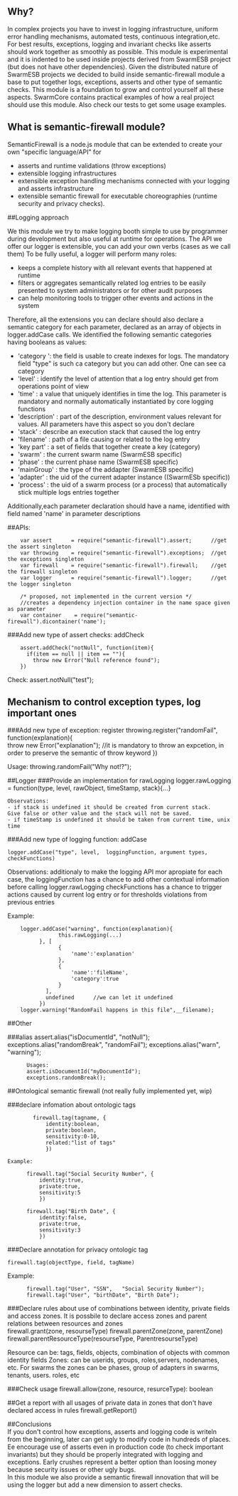 ## Why?         
     
In complex projects you have to invest in logging infrastructure, uniform error handling mechanisms, automated tests, continuous integration,etc.  
For best results, exceptions, logging and invariant checks like  asserts should work together as smoothly as possible. 
This module is experimental and it is indented to be used inside projects derived from SwarmESB project (but does not have other dependencies). 
Given the distributed nature of SwarmESB projects we decided to build inside semantic-firewall module a base to put together logs, exceptions, asserts and other type of semantic checks.
This module is a foundation to grow and control yourself all these aspects. SwarmCore contains practical examples of how a real project should use this module.
Also check our tests to get some usage examples. 
 

## What is semantic-firewall module?
SemanticFirewall is a node.js module that can be extended to create your own "specific language/API" for  
* asserts and runtime validations (throw exceptions)     
* extensible logging infrastructures
* extensible exception handling mechanisms connected with your logging and asserts infrastructure
* extensible semantic firewall for executable choreographies (runtime security and privacy checks). 
        
        
##Logging approach

We this module we try to make logging booth simple to use by programmer during development but also useful at runtime for operations.
The API we offer our logger is extensible, you can add your own verbs (cases as we call them) 
To be fully useful, a logger will perform many roles:
 - keeps a complete history with all relevant events that happened at runtime
 - filters or aggregates semantically related log entries to be easily presented to system administrators or for other audit purposes
 - can help monitoring tools to trigger other events and actions in the system 
    
Therefore, all the extensions you can declare should also declare a semantic category for each parameter, declared as an array of objects in logger.addCase calls.
   We identified the following semantic categories having booleans as values:
   - 'category    ': the field is usable to create indexes for logs. The mandatory field "type" is such ca category but you can add other. One can see ca category    
   - 'level'       : identify the level of attention that a log entry should get from operations point of view 
   - 'time'        : a value that uniquely identifies in time the log. This parameter is mandatory and normally automatically instantiated by core logging functions
   - 'description' : part of the description, environment values relevant for values. All parameters have this aspect so you don't declare
   - 'stack'       : describe an execution stack that caused the log entry   
   - 'filename'    : path of a file causing or related to the log entry
   - 'key part'    : a set of fields that together create a key (category)  
   - 'swarm'       : the current swarm name (SwarmESB specific)
   - 'phase'       : the current phase name (SwarmESB specific)
   - 'mainGroup'   : the type of the addapter  (SwarmESB specific)
   - 'adapter'     : the uid of the current adapter instance ((SwarmESb specific))
   - 'process'     : the uid of a swarm process (or a process) that automatically stick multiple logs entries together
   
   Additionally,each parameter declaration should have a name, identified with field named 'name' in parameter descriptions 
   
   

##APIs:

        var assert      = require("semantic-firewall").assert;      //get the assert singleton
        var throwing    = require("semantic-firewall").exceptions;  //get the exceptions singleton
        var firewall    = require("semantic-firewall").firewall;    //get the firewall singleton
        var logger      = require("semantic-firewall").logger;      //get the logger singleton
        
        /* proposed, not implemented in the current version */
        //creates a dependency injection container in the name space given as parameter
        var container    = require("semantic-firewall").dicontainer('name'); 


###Add new type of assert checks: addCheck 

        assert.addCheck("notNull", function(item){
          if(item == null || item == ""){
            throw new Error("Null reference found");
        })

  Check:  assert.notNull("test");


## Mechanism to control exception types, log important ones

###Add new type of exception: register 
            throwing.register("randomFail", function(explanation){      
                throw new Error("explanation"); //it is mandatory to throw an expcetion, in order to preserve the semantic of throw keyword 
            })

  Usage:  throwing.randomFail("Why not!?");
  

##Logger
###Provide an implementation for rawLogging 
    logger.rawLogging = function(type, level, rawObject, timeStamp, stack){...} 
    
    Observations: 
    - if stack is undefined it should be created from current stack. 
    Give false or other value and the stack will not be saved.
    - if timeStamp is undefined it should be taken from current time, unix time

###Add new type of logging function: addCase
    
    logger.addCase("type", level,  loggingFunction, argument types, checkFunctions) 
    
Observations:
    additionaly to make the logging API mor apropiate for each case,  the loggingFunction has a chance to add other contextual information before calling logger.rawLogging
    checkFunctions  has a chance to trigger actions caused by current log entry or for thresholds violations from previous entries 

Example:

        logger.addCase("warning", function(explanation){
                    this.rawLogging(...)        
              }, [
                    {
                        'name':'explanation'            
                    },
                    {
                        'name':'fileName',
                        'category':true                
                    }
                ], 
                undefined      //we can let it undefined
              })          
        logger.warning("RandomFail happens in this file",__filename);



##Other

###alias
          assert.alias("isDocumentId", "notNull");
          exceptions.alias("randomBreak", "randomFail");
          exceptions.alias("warn", "warning");
            
        
          Usages:
          assert.isDocumentId("myDocumentId");
          exceptions.randomBreak();

##Ontological semantic firewall (not really fully implemented yet, wip)

###declare infomation about ontologic tags 

            firewall.tag(tagname, {
                identity:boolean,
                private:boolean,
                sensitivity:0-10,
                related:"list of tags"
                })

    Example:

          firewall.tag("Social Security Number", {
              identity:true,
              private:true,
              sensitivity:5
              })
            
          firewall.tag("Birth Date", {
              identity:false,
              private:true,
              sensitivity:3
              })
              
###Declare annotation for privacy ontologic tag 

    firewall.tag(objectType, field, tagName)

 Example:
 
          firewall.tag("User", "SSN",   "Social Security Number");
          firewall.tag("User", "birthDate", "Birth Date");
  
###Declare rules about use of combinations between identity, private fields and access zones. It is possbile to declare access zones and parent relations between resources and zones  
          firewall.grant(zone, resourseType)
          firewall.parentZone(zone, parentZone)
          firewall.parentResourceType(resourseType, ParentresourseType)

Resource can be: tags, fields, objects, combination of objects with common identity fields
Zones: can be userids, groups, roles,servers, nodenames, etc. 
  For swarms  the zones can be  phases, group of adapters in swarms, tenants, users. roles, etc 


###Check usage
        firewall.allow(zone, resource, resurceType): boolean

##Get a report with all usages of private data in zones that don't have declared access in rules
          firewall.getReport()
  
  
##Conclusions  
If you don't control how exceptions, asserts and logging code is writeln from the beginning, later can get ugly to modify code in hundreds of places.
Ee encourage use of asserts even in production code (to check important invariants) but they should be properly integrated with logging and exceptions. 
Early crushes represent a better option than loosing money because security issues or other ugly bugs.         
In this module we also provide a semantic firewall innovation that will be using the logger but add a new dimension to assert checks.             

